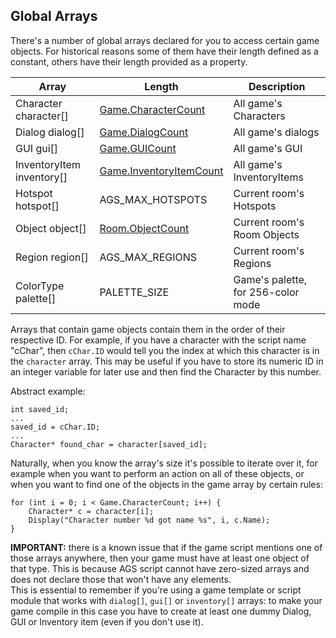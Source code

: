 ## Global Arrays

There's a number of global arrays declared for you to access certain game objects. For historical reasons some of them have their length defined as a constant, others have their length provided as a property.

Array | Length | Description
--- | --- | ---
Character character[] | [Game.CharacterCount](Game#gamecharactercount) | All game's Characters
Dialog dialog[] | [Game.DialogCount](Game#gamedialogcount) | All game's dialogs
GUI gui[] | [Game.GUICount](Game#gameguicount) | All game's GUI
InventoryItem inventory[] | [Game.InventoryItemCount](Game#gameinventoryitemcount) | All game's InventoryItems
Hotspot hotspot[] | AGS_MAX_HOTSPOTS | Current room's Hotspots
Object object[] | [Room.ObjectCount](Room#roomobjectcount) | Current room's Room Objects
Region region[] | AGS_MAX_REGIONS | Current room's Regions
ColorType palette[] | PALETTE_SIZE | Game's palette, for 256-color mode

Arrays that contain game objects contain them in the order of their respective ID. For example, if you have a character with the script name "cChar", then `cChar.ID` would tell you the index at which this character is in the `character` array. This may be useful if you have to store its numeric ID in an integer variable for later use and then find the Character by this number.

Abstract example:

```
int saved_id;
...
saved_id = cChar.ID;
...
Character* found_char = character[saved_id];
```

Naturally, when you know the array's size it's possible to iterate over it, for example when you want to perform an action on all of these objects, or when you want to find one of the objects in the game array by certain rules:

```
for (int i = 0; i < Game.CharacterCount; i++) {
    Character* c = character[i];
    Display("Character number %d got name %s", i, c.Name);
}
```

**IMPORTANT:** there is a known issue that if the game script mentions one of those arrays anywhere, then your game must have at least one object of that type. This is because AGS script cannot have zero-sized arrays and does not declare those that won't have any elements.<br>
This is essential to remember if you're using a game template or script module that works with `dialog[]`, `gui[]` or `inventory[]` arrays: to make your game compile in this case you have to create at least one dummy Dialog, GUI or Inventory item (even if you don't use it).

